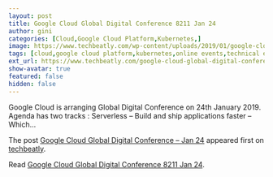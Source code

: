 ```yaml
---
layout: post
title: Google Cloud Global Digital Conference 8211 Jan 24
author: gini
categories: [Cloud,Google Cloud Platform,Kubernetes,]
image: https://www.techbeatly.com/wp-content/uploads/2019/01/google-cloud-global-digital-conference-jan-24.jpg
tags: [cloud,google cloud platform,kubernetes,online events,technical events,gcp,gcp event,global digital conference,google cloud global digital conference,google cloud platform,google event,]
ext_url: https://www.techbeatly.com/google-cloud-global-digital-conference-jan-24/
show-avatar: true
featured: false
hidden: false
---
```


<p>Google Cloud is arranging Global Digital Conference on 24th January 2019. Agenda has two tracks : Serverless &#8211; Build and ship applications faster &#8211; Which&#46;&#46;&#46;</p>
<p>The post <a href="https://www.techbeatly.com/google-cloud-global-digital-conference-jan-24/" rel="nofollow">Google Cloud Global Digital Conference &#8211; Jan 24</a> appeared first on <a href="https://www.techbeatly.com" rel="nofollow">techbeatly</a>.</p>

Read [Google Cloud Global Digital Conference 8211 Jan 24](https://www.techbeatly.com/google-cloud-global-digital-conference-jan-24/).